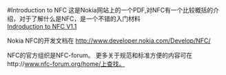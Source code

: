 #Introduction to NFC
这是Nokia网站上的一个PDF,对NFC有一个比较概括的介绍，对于了解什么是NFC，是一个不错的入门材料  
[Indroduction to NFC V1.1](http://www.developer.nokia.com/dp?uri=http%3A%2F%2Fsw.nokia.com%2Fid%2Fbdaa4a0f-fcf3-4a4b-b800-c664387d6894%2FIntroduction_to_NFC)

Nokia NFC的开发文档在 http://www.developer.nokia.com/Develop/NFC/

NFC的官方组织是NFC-forum。 更多关于规范和标准方便的内容可在http://www.nfc-forum.org/home/上查找。
